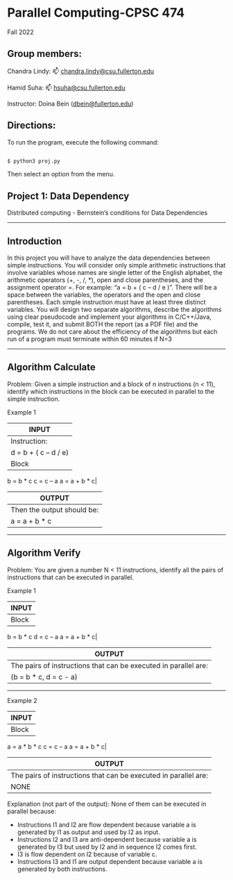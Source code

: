 # Parallel Computing-CPSC 474
Fall 2022

## Group members:

Chandra Lindy: 📫 chandra.lindy@csu.fullerton.edu

Hamid Suha: 📫 hsuha@csu.fullerton.edu


Instructor: Doina Bein (dbein@fullerton.edu)

## Directions:

To run the program, execute the following command:

```bash

$ python3 proj.py

```

Then select an option from the menu.

## Project 1: Data Dependency
Distributed computing - Bernstein’s conditions for Data Dependencies

-------------------------------------------------------------------------------------------------------------------------------------------------------------------
## Introduction
In this project you will have to analyze the data dependencies between simple instructions. You will consider only simple arithmetic instructions that involve variables whose names are single letter of the English alphabet, the arithmetic operators (+, -, /, *), open and close parentheses, and the assignment operator =. For example: “a = b + ( c – d / e )”. There will be a space between the variables, the operators and the open and close parentheses. Each simple instruction must have at least three distinct variables. You will design two separate algorithms, describe the algorithms using clear pseudocode and implement your algorithms in C/C++/Java, compile, test it, and submit BOTH the report (as a PDF file) and the programs. We do not care about the efficiency of the algorithms but each run of a program must terminate within 60 minutes if N=3

-------------------------------------------------------------------------------------------------------------------------------------------------------------------
## Algorithm Calculate
Problem: Given a simple instruction and a block of n instructions (n < 11), identify which instructions in the block can be executed in parallel to the simple instruction.

Example 1

| INPUT |
| -- |
|Instruction:
d = b + ( c – d / e)|
|Block
b = b * c
c = c – a
a = a + b * c|

| OUTPUT |
| -- |
|Then the output should be:
a = a + b * c|

-------------------------------------------------------------------------------------------------------------------------------------------------------------------
## Algorithm Verify
Problem: You are given a number N < 11 instructions, identify all the pairs of instructions that can be executed in parallel.


Example 1

| INPUT |
| -- |
|Block
b = b * c
d = c – a
a = a + b * c|

| OUTPUT |
| -- |
|The pairs of instructions that can be executed in parallel are:
(b = b * c, d = c - a)|

-------------------------------------------------------------------------------------------------------------------------------------------------------------------
Example 2

| INPUT |
| -- |
|Block
a = a * b * c
c = c – a
a = a + b * c|

| OUTPUT |
| -- |
|The pairs of instructions that can be executed in parallel are:
NONE|

Explanation (not part of the output): None of them can be executed in parallel because:

- Instructions I1 and I2 are flow dependent because variable a is generated by I1 as output and used by I2 as input.
- Instructions I2 and I3 are anti-dependent because variable a is generated by I3 but used by I2 and in sequence I2 comes first.
- I3 is flow dependent on I2 because of variable c.
- Instructions I3 and I1 are output dependent because variable a is generated by both instructions.
